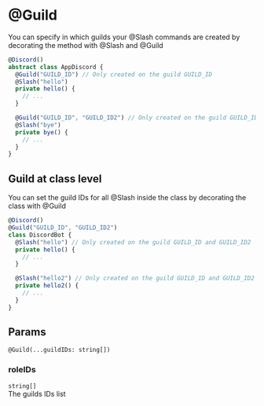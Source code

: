 # @Guild

You can specify in which guilds your @Slash commands are created by decorating the method with @Slash and @Guild

```ts
@Discord()
abstract class AppDiscord {
  @Guild("GUILD_ID") // Only created on the guild GUILD_ID
  @Slash("hello")
  private hello() {
    // ...
  }

  @Guild("GUILD_ID", "GUILD_ID2") // Only created on the guild GUILD_ID and GUILD_ID2
  @Slash("bye")
  private bye() {
    // ...
  }
}
```

## Guild at class level

You can set the guild IDs for all @Slash inside the class by decorating the class with @Guild

```ts
@Discord()
@Guild("GUILD_ID", "GUILD_ID2")
class DiscordBot {
  @Slash("hello") // Only created on the guild GUILD_ID and GUILD_ID2
  private hello() {
    // ...
  }

  @Slash("hello2") // Only created on the guild GUILD_ID and GUILD_ID2
  private hello2() {
    // ...
  }
}
```

## Params

`@Guild(...guildIDs: string[])`

### roleIDs

`string[]`  
The guilds IDs list
